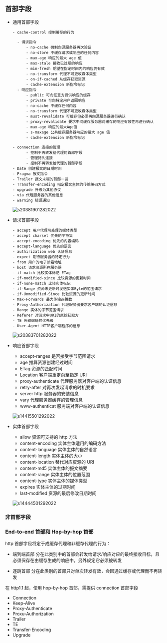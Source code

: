 ## 首部字段

- 通用首部字段

      - cache-control 控制缓存的行为

        - 请求指令
            - no-cache 强制向源服务器再次验证
            - no-store 不缓存请求或响应的任何内容
            - max-age 响应的最大 age 值
            - max-stale 接收已过期的响应
            - min-fresh 期望在指定时间内的响应仍有效
            - no-transform 代理不可更改媒体类型
            - on-if-cached 从缓存获取资源
            - cache-extension 新指令标记
        - 响应指令
            - public 可向任意方提供响应的缓存
            - private 可向特定用户返回响应
            - no-cache 不缓存任何内容
            - no-transform 代理不可更改媒体类型
            - must-revalidate 可缓存但必须再向源服务器进行确认
            - proxy-revalidate 要求中间缓存服务器对缓存的响应有效性再进行确认
            - max-age 响应的最大Age值
            - s-maxage 公共缓存服务器响应的最大 age 值
            - cache-extension 新指令标记

      - connection 连接的管理
            - 控制不再转发给代理的首部字段
            - 管理持久连接
            - 控制不再转发给代理的首部字段
      - Date 创建报文的日期时间
      - Pragma 报文指令
      - Trailer 报文末端的首部一览
      - Transfer-encoding 指定报文主体的传输编码方式
      - upgrade 升级为其他协议
      - via 代理服务器的其他信息
      - warning 错误通知

  ![s20381901282022](https://p3-juejin.byteimg.com/tos-cn-i-k3u1fbpfcp/99d91644309a405a95d7e6067ffaa85e~tplv-k3u1fbpfcp-zoom-1.image)

- 请求首部字段

      - accept 用户代理可处理的媒体类型
      - accept charset 优先的字符集
      - accept-encoding 优先的内容编码
      - accept-language 优先的语言
      - authirization web 认证信息
      - expect 期待服务器的特定行为
      - from 用户的电子邮箱地址
      - host 请求资源所在服务器
      - if-match 比较实体标记 ETag
      - if-modified-since 比较资源的更新时间
      - if-none-match 比较实体标记
      - if-Range 资源未更新时发送实体Byte的范围请求
      - if-Unmodified-Since 比较资源的更新时间
      - Max-Forwards 最大传输逐跳数
      - Proxy-Authorization 代理服务器要求客户端的认证信息
      - Range 实体的字节范围请求
      - Referer 对请求中URI的原始获取方
      - TE 传输编码的优先级
      - User-Agent HTTP客户端程序的信息

  ![s20383701282022](https://p3-juejin.byteimg.com/tos-cn-i-k3u1fbpfcp/e070c8eb54434f188dcc479e27d7c8d6~tplv-k3u1fbpfcp-zoom-1.image)

- 响应首部字段

  - accept-ranges 是否接受字节范围请求
  - age 推算资源创建经过时间
  - ETag 资源的匹配时间
  - Location 客户端重定向至指定 URI
  - proxy-authenticate 代理服务器对客户端的认证信息
  - retry-after 对再次发起请求的时机要求
  - server http 服务器的安装信息
  - vary 代理服务器缓存的管理信息
  - www-authenticat 服务端对客户端的认证信息

  ![s14415501292022](https://p3-juejin.byteimg.com/tos-cn-i-k3u1fbpfcp/e349d7dfd99343c184a96780feb68c2f~tplv-k3u1fbpfcp-zoom-1.image)

- 实体首部字段

  - allow 资源可支持的 http 方法
  - content-encoding 实体主体适用的编码方法
  - content-language 实体主体的自然语言
  - content-length 实体主体的大小
  - content-location 替代对应资源的 URI
  - content-md5 实体主体的报文摘要
  - content-range 实体主体的位置范围
  - content-type 实体主体的媒体类型
  - expires 实体主体的过期时间
  - last-modified 资源的最后修改日期时间

  ![s14444501292022](https://p3-juejin.byteimg.com/tos-cn-i-k3u1fbpfcp/573f2c6bbb75410bad49608c2063cacb~tplv-k3u1fbpfcp-zoom-1.image)

### 非首部字段

### End-to-end 首部和 Hop-by-hop 首部

http 首部字段将定于成缓存代理和非缓存代理的行为：

- 端到端首部
  分在此类别中的首部会转发给请求/响应对应的最终接收目标，且必须保存在由缓存生成的响应中，另外规定它必须被转发

- 逐跳首部
  分在此类别的首部只对单次转发有效，会因通过缓存或代理而不再转发

在 http1.1 起，使用 hop-by-hop 首部，需提供 connection 首部字段

- Connection
- Keep-Alive
- Proxy-Authenticate
- Proxu-Authorization
- Trailer
- TE
- Transfer-Encoding
- Upgrade
